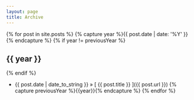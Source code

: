 ```yaml
---
layout: page
title: Archive
---
```


{% for post in site.posts %}
  {% capture year %}{{ post.date | date: '%Y' }}{% endcapture %}
  {% if year != previousYear %}
## {{ year }}
  {% endif %}
  * {{ post.date | date_to_string }} &raquo; [ {{ post.title }} ]({{ post.url }})
  {% capture previousYear %}{{year}}{% endcapture %}
{% endfor %}
